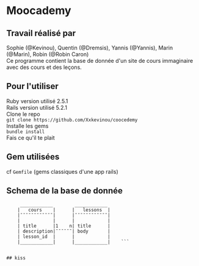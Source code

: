 # Moocademy 
## Travail réalisé par 
Sophie (@Kevinou), Quentin (@Dremsis), Yannis (@Yannis), Marin (@Marin), Robin (@Robin Caron)<br/>
Ce programme contient la base de donnée d'un site de cours immaginaire avec des cours et des leçons.<br/>
## Pour l'utiliser
Ruby version utilisé 2.5.1 <br/>
Rails version utilisé 5.2.1 <br/>
Clone le repo <br/>
`git clone https://github.com/Xxkevinou/coocedemy`<br/>
Installe les gems<br/>
`bundle install`<br/>
Fais ce qu'il te plait<br/>
## Gem utilisées
cf `Gemfile` (gems classiques d'une app rails)<br/>
## Schema de la base de donnée
```
     ____________        ____________       
    |   cours    |      |   lessons  |    
    |¯¯¯¯¯¯¯¯¯¯¯¯|      |¯¯¯¯¯¯¯¯¯¯¯¯|      
    |            |      |            |      
    | title      |1    n| title      |
    | description|¯¯¯¯¯¯| body       |
    | lesson_id  |      |            |      
    |____________|      |____________|    ```
    

## kiss
